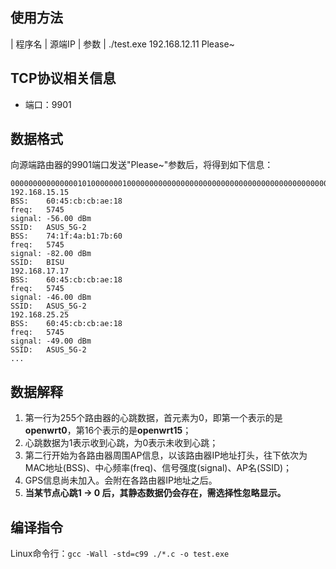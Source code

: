 ## 使用方法
|  程序名  |    源端IP   |   参数  |
./test.exe 192.168.12.11 Please~

## TCP协议相关信息
- 端口：9901 

## 数据格式
 向源端路由器的9901端口发送"Please~"参数后，将得到如下信息：

    000000000000000101000000010000000000000000000000000000000000000000000000000000000000000000000000000000000000000000000000000000000000000000000000000000000000000000000000000000000000000000000000000000000000000000000000000000000000000000000000000000000000000
    192.168.15.15
    BSS:    60:45:cb:cb:ae:18
    freq:   5745
    signal: -56.00 dBm
    SSID:   ASUS_5G-2
    BSS:    74:1f:4a:b1:7b:60
    freq:   5745
    signal: -82.00 dBm
    SSID:   BISU
    192.168.17.17
    BSS:    60:45:cb:cb:ae:18
    freq:   5745
    signal: -46.00 dBm
    SSID:   ASUS_5G-2
    192.168.25.25
    BSS:    60:45:cb:cb:ae:18
    freq:   5745
    signal: -49.00 dBm
    SSID:   ASUS_5G-2
    ...

## 数据解释
1. 第一行为255个路由器的心跳数据，首元素为0，即第一个表示的是**openwrt0**，第16个表示的是**openwrt15**；
2. 心跳数据为1表示收到心跳，为0表示未收到心跳；
3. 第二行开始为各路由器周围AP信息，以该路由器IP地址打头，往下依次为MAC地址(BSS)、中心频率(freq)、信号强度(signal)、AP名(SSID)；
4. GPS信息尚未加入。会附在各路由器IP地址之后。
5. **当某节点心跳1 -> 0 后，其静态数据仍会存在，需选择性忽略显示。**

## 编译指令
Linux命令行：`gcc -Wall -std=c99 ./*.c -o test.exe`